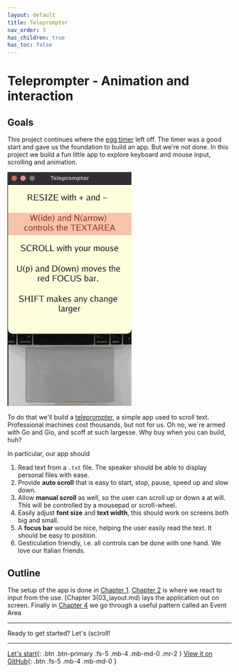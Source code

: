 ```yaml
---
layout: default
title: Teleprompter
nav_order: 3
has_children: true
has_toc: false
---
```


# Teleprompter - Animation and interaction

## Goals

This project continues where the [egg timer](../egg_timer/) left off. The timer was a good start and gave us the foundation to build an app. But we're not done. In this project we build a fun little app to explore keyboard and mouse input, scrolling and animation. 

![Scroll baby Scroll](teleprompter_scroll.gif)

To do that we'll build a [teleprompter](https://en.wikipedia.org/wiki/Teleprompter), a simple app used to scroll text. Professional machines cost thousands, but not for us. Oh no, we´re armed with Go and Gio, and scoff at such largesse. Why buy when you can build, huh? 

In particular, our app should

1. Read text from a `.txt` file. The speaker should be able to display personal files with ease.
1. Provide **auto scroll** that is easy to start, stop, pause, speed up and slow down. 
1. Allow **manual scroll** as well, so the user can scroll up or down a at will. This will be controlled by a mousepad or scroll-wheel.
1. Easily adjust **font size** and **text width**, this should work on screens both big and small.
1. A **focus bar** would be nice, helping the user easily read the text. It should be easy to position. 
1. Gesticulation friendly, i.e. all controls can be done with one hand. We love our Italian friends. 


## Outline
The setup of the app is done in [Chapter 1](01_setup.md). [Chapter 2](02_user_input.md) is where we react to input from the use. [Chapter 3(03_layout.md) lays the application out on screen. Finally in [Chapter 4](04_event_area.md) we go through a useful pattern called an Event Area


---

Ready to get started? Let's (sc)roll!

---

[Let's start](01_setup.md){: .btn .btn-primary .fs-5 .mb-4 .mb-md-0 .mr-2 }
[View it on GitHub](https://github.com/jonegil/gui-with-gio/tree/main/teleprompter){: .btn .fs-5 .mb-4 .mb-md-0 }
